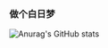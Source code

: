 ### 做个白日梦
![Anurag's GitHub stats](https://github-readme-stats.vercel.app/api?username=kikyoluka&show_icons=true&theme=calm&count_private=true)
<!--
**sanshiliuxiao/sanshiliuxiao** is a ✨ _special_ ✨ repository because its `README.md` (this file) appears on your GitHub profile.

Here are some ideas to get you started:

- 🔭 I’m currently working on ...
- 🌱 I’m currently learning ...
- 👯 I’m looking to collaborate on ...
- 🤔 I’m looking for help with ...
- 💬 Ask me about ...
- 📫 How to reach me: ...
- 😄 Pronouns: ...
- ⚡ Fun fact: ...
-->
